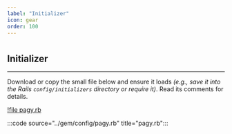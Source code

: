 ```yaml
---
label: "Initializer"
icon: gear
order: 100
---
```


#

## Initializer

---

Download or copy the small file below and ensure it loads _(e.g., save it into the Rails `config/initializers` directory or require it)_. Read its comments for details.

[!file pagy.rb](../gem/config/pagy.rb)

:::code source="../gem/config/pagy.rb" title="pagy.rb":::
